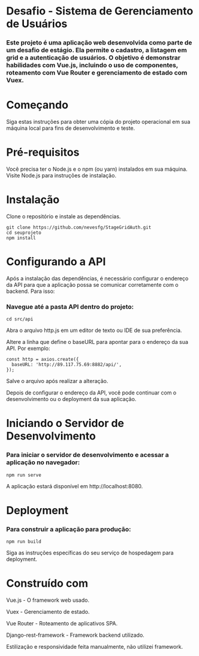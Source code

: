 # Desafio - Sistema de Gerenciamento de Usuários

### Este projeto é uma aplicação web desenvolvida como parte de um desafio de estágio. Ela permite o cadastro, a listagem em grid e a autenticação de usuários. O objetivo é demonstrar habilidades com Vue.js, incluindo o uso de componentes, roteamento com Vue Router e gerenciamento de estado com Vuex.

# Começando

Siga estas instruções para obter uma cópia do projeto operacional em sua máquina local para fins de desenvolvimento e teste.

# Pré-requisitos
Você precisa ter o Node.js e o npm (ou yarn) instalados em sua máquina. Visite Node.js para instruções de instalação.

# Instalação
Clone o repositório e instale as dependências.
```
git clone https://github.com/nevesfg/StageGridAuth.git
cd seuprojeto
npm install
```

# Configurando a API
Após a instalação das dependências, é necessário configurar o endereço da API para que a aplicação possa se comunicar corretamente com o backend. Para isso:

### Navegue até a pasta API dentro do projeto:
```
cd src/api
```
Abra o arquivo http.js em um editor de texto ou IDE de sua preferência.

Altere a linha que define o baseURL para apontar para o endereço da sua API. 
Por exemplo:
```
const http = axios.create({
  baseURL: 'http://89.117.75.69:8882/api/',
});
```

Salve o arquivo após realizar a alteração.

Depois de configurar o endereço da API, você pode continuar com o desenvolvimento ou o deployment da sua aplicação.

# Iniciando o Servidor de Desenvolvimento
### Para iniciar o servidor de desenvolvimento e acessar a aplicação no navegador:
```
npm run serve
```
A aplicação estará disponível em http://localhost:8080.

# Deployment
### Para construir a aplicação para produção:
```
npm run build
```
Siga as instruções específicas do seu serviço de hospedagem para deployment.

# Construído com
 Vue.js - O framework web usado.
 
 Vuex - Gerenciamento de estado.

 Vue Router - Roteamento de aplicativos SPA.
 
 Django-rest-framework - Framework backend utilizado.

 Estilização e responsividade feita manualmente, não utilizei framework.
